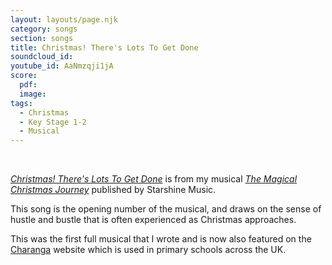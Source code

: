 ```yaml
---
layout: layouts/page.njk
category: songs
section: songs
title: Christmas! There's Lots To Get Done
soundcloud_id:
youtube_id: AaNmzqji1jA
score:
  pdf:
  image:
tags:
  - Christmas
  - Key Stage 1-2
  - Musical
---
```


&nbsp;

[*Christmas! There's Lots To Get Done*](https://www.starshine.co.uk/magical-christmas-journey) is from my musical [*The Magical Christmas Journey*](https://www.starshine.co.uk/magical-christmas-journey) published by Starshine Music. 

This song is the opening number of the musical, and draws on the sense of hustle and bustle that is often experienced as Christmas approaches.

This was the first full musical that I wrote and is now also featured on the [Charanga](https://charanga.com/site/) website which is used in primary schools across the UK.
